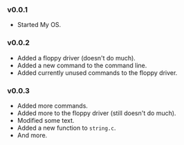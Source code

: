 ### v0.0.1
* Started My OS.

### v0.0.2
* Added a floppy driver (doesn't do much).
* Added a new command to the command line.
* Added currently unused commands to the floppy driver.

### v0.0.3
* Added more commands.
* Added more to the floppy driver (still doesn't do much).
* Modified some text.
* Added a new function to `string.c`.
* And more.
